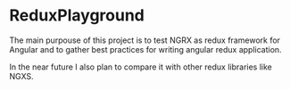 # ReduxPlayground

The main purpouse of this project is to test NGRX as redux framework for Angular
and to gather best practices for writing angular redux application.

In the near future I also plan to compare it with other redux libraries like NGXS.

